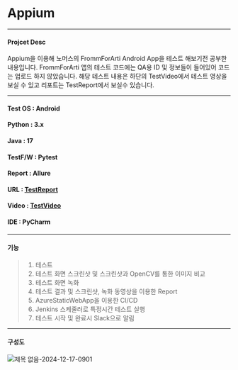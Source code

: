 # Appium

<hr/>

#### Projcet Desc
Appium을 이용해 노머스의 FrommForArti Android App을 테스트 해보기전 공부한 내용입니다. 
FrommForArti 앱의 테스트 코드에는 QA용 ID 및 정보들이 들어있어 코드는 업로드 하지 않았습니다.
해당 테스트 내용은 하단의 TestVideo에서 테스트 영상을 보실 수 있고 리포트는 TestReport에서 보실수 있습니다.

<hr/>

#### Test OS : Android
#### Python  : 3.x
#### Java    : 17
#### TestF/W : Pytest
#### Report  : Allure
#### URL     : [TestReport](https://icy-smoke-08e20f11e.4.azurestaticapps.net/#)
#### Video   : [TestVideo](https://youtu.be/qVwRWyDyN_A)
#### IDE     : PyCharm

<hr/>

#### 기능
> 1. 테스트
> 2. 테스트 화면 스크린샷 및 스크린샷과 OpenCV를 통한 이미지 비교
> 3. 테스트 화면 녹화
> 4. 테스트 결과 및 스크린샷, 녹화 동영상을 이용한 Report
> 5. AzureStaticWebApp을 이용한 CI/CD
> 6. Jenkins 스케줄러로 특정시간 테스트 실행
> 7. 테스트 시작 및 완료시 Slack으로 알림

<hr/>

#### 구성도
![제목 없음-2024-12-17-0901](https://github.com/user-attachments/assets/8042d6ec-3abe-467d-8316-c3559775394b)
